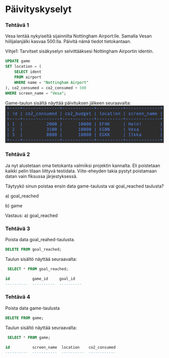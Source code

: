 # Päivityskyselyt

### Tehtävä 1

Vesa lentää nykyiseltä sijainnilta Nottingham Airport:lle. Samalla Vesan hiilijalanjälki kasvaa 500:lla. Päivitä nämä tiedot tietokantaan.

Vihje1: Tarvitset sisäkyselyn selvittääksesi Nottingham Airportin identin.
```sql
UPDATE game
SET location = (
    SELECT ident
    FROM airport
    WHERE name = "Nottingham Airport"
), co2_consumed = co2_consumed + 500
WHERE screen_name = "Vesa";
```
Game-taulun sisältä näyttää päivituksen jälkeen seuraavalta:
![Screenshot8_1](Screenshot8_1.png)

### Tehtävä 2

Ja nyt alustetaan oma tietokanta valmiiksi projektin kannalta. Eli poistetaan kaikki pelin tilaan liittyvä testidata. Viite-eheyden takia pystyt poistamaan datan vain fiksussa järjestyksessä.

Täytyykö sinun poistaa ensin data game-taulusta vai goal_reached taulusta?

a) goal_reached

b) game

Vastaus: a) goal_reached

### Tehtävä 3

Poista data goal_reahed-taulusta.
```sql
DELETE FROM goal_reached;
```
Taulun sisältö näyttää seuraavalta:
```sql
 SELECT * FROM goal_reached;
```
```sql
id          game_id     goal_id
----------  ----------  ----------
```

### Tehtävä 4

Poista data game-taulusta
```sql
DELETE FROM game;
```
Taulun sisältö näyttää seuraavalta:
```sql
 SELECT * FROM game;
```
```sql
id          screen_name  location    co2_consumed
----------  -----------  ----------  ------------
```
